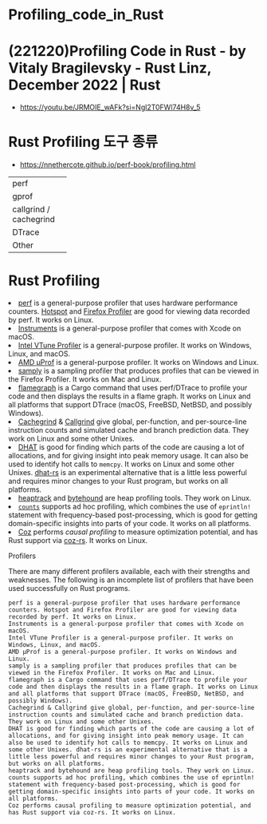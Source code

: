 # Profiling_code_in_Rust



# (221220)Profiling Code in Rust - by Vitaly Bragilevsky - Rust Linz, December 2022 | Rust
- https://youtu.be/JRMOIE_wAFk?si=Ngl2T0FWl74H8v_5

# Rust Profiling 도구 종류
- https://nnethercote.github.io/perf-book/profiling.html

|||
|-|-|
|perf||
|gprof||
|callgrind / <br>cachegrind||
|DTrace||
|Other||

# Rust Profiling

<li><a href="https://perf.wiki.kernel.org/index.php/Main_Page">perf</a> is a general-purpose profiler that uses hardware performance counters.
<a href="https://github.com/KDAB/hotspot">Hotspot</a> and <a href="https://profiler.firefox.com/">Firefox Profiler</a> are good for viewing data recorded by perf.
It works on Linux.</li>
<li><a href="https://developer.apple.com/forums/tags/instruments">Instruments</a> is a general-purpose profiler that comes with Xcode on macOS.</li>
<li><a href="https://www.intel.com/content/www/us/en/developer/tools/oneapi/vtune-profiler.html">Intel VTune Profiler</a> is a general-purpose profiler. It works on Windows,
Linux, and macOS.</li>
<li><a href="https://developer.amd.com/amd-uprof/">AMD μProf</a> is a general-purpose profiler. It works on Windows and Linux.</li>
<li><a href="https://github.com/mstange/samply/">samply</a> is a sampling profiler that produces profiles that can be viewed
in the Firefox Profiler. It works on Mac and Linux.</li>
<li><a href="https://github.com/flamegraph-rs/flamegraph">flamegraph</a> is a Cargo command that uses perf/DTrace to profile your
code and then displays the results in a flame graph. It works on Linux and
all platforms that support DTrace (macOS, FreeBSD, NetBSD, and possibly
Windows).</li>
<li><a href="https://www.valgrind.org/docs/manual/cg-manual.html">Cachegrind</a> &amp; <a href="https://www.valgrind.org/docs/manual/cl-manual.html">Callgrind</a> give global, per-function, and per-source-line
instruction counts and simulated cache and branch prediction data. They work
on Linux and some other Unixes.</li>
<li><a href="https://www.valgrind.org/docs/manual/dh-manual.html">DHAT</a> is good for finding which parts of the code are causing a lot of
allocations, and for giving insight into peak memory usage. It can also be
used to identify hot calls to <code class="hljs">memcpy</code>. It works on Linux and some other
Unixes. <a href="https://github.com/nnethercote/dhat-rs/">dhat-rs</a> is an experimental alternative that is a little less
powerful and requires minor changes to your Rust program, but works on all
platforms.</li>
<li><a href="https://github.com/KDE/heaptrack">heaptrack</a> and <a href="https://github.com/koute/bytehound">bytehound</a> are heap profiling tools. They work on Linux.</li>
<li><a href="https://github.com/nnethercote/counts/"><code class="hljs">counts</code></a> supports ad hoc profiling, which combines the use of <code class="hljs">eprintln!</code>
statement with frequency-based post-processing, which is good for getting
domain-specific insights into parts of your code. It works on all platforms.</li>
<li><a href="https://github.com/plasma-umass/coz">Coz</a> performs <em>causal profiling</em> to measure optimization potential, and has
Rust support via <a href="https://github.com/plasma-umass/coz/tree/master/rust">coz-rs</a>. It works on Linux.</li>


Profilers

There are many different profilers available, each with their strengths and weaknesses. The following is an incomplete list of profilers that have been used successfully on Rust programs.

    perf is a general-purpose profiler that uses hardware performance counters. Hotspot and Firefox Profiler are good for viewing data recorded by perf. It works on Linux.
    Instruments is a general-purpose profiler that comes with Xcode on macOS.
    Intel VTune Profiler is a general-purpose profiler. It works on Windows, Linux, and macOS.
    AMD μProf is a general-purpose profiler. It works on Windows and Linux.
    samply is a sampling profiler that produces profiles that can be viewed in the Firefox Profiler. It works on Mac and Linux.
    flamegraph is a Cargo command that uses perf/DTrace to profile your code and then displays the results in a flame graph. It works on Linux and all platforms that support DTrace (macOS, FreeBSD, NetBSD, and possibly Windows).
    Cachegrind & Callgrind give global, per-function, and per-source-line instruction counts and simulated cache and branch prediction data. They work on Linux and some other Unixes.
    DHAT is good for finding which parts of the code are causing a lot of allocations, and for giving insight into peak memory usage. It can also be used to identify hot calls to memcpy. It works on Linux and some other Unixes. dhat-rs is an experimental alternative that is a little less powerful and requires minor changes to your Rust program, but works on all platforms.
    heaptrack and bytehound are heap profiling tools. They work on Linux.
    counts supports ad hoc profiling, which combines the use of eprintln! statement with frequency-based post-processing, which is good for getting domain-specific insights into parts of your code. It works on all platforms.
    Coz performs causal profiling to measure optimization potential, and has Rust support via coz-rs. It works on Linux.
